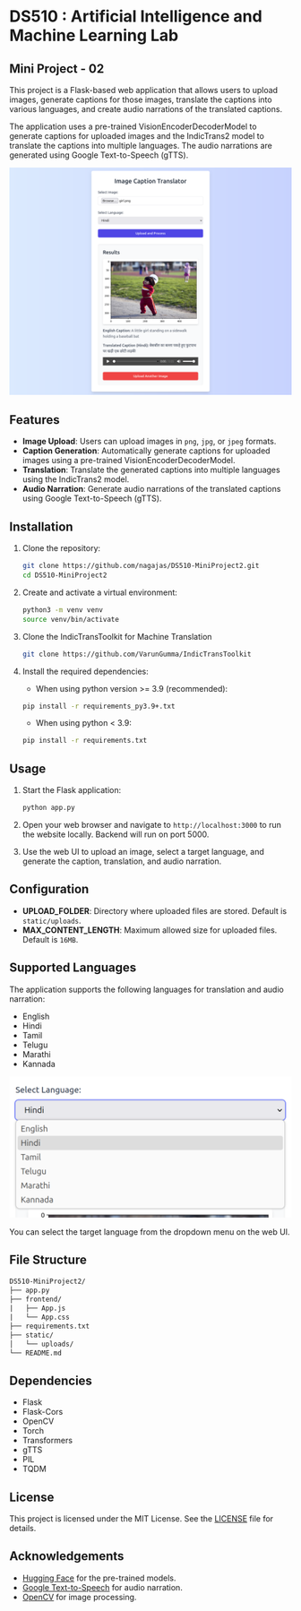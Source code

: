 # DS510 : Artificial Intelligence and Machine Learning Lab
## Mini Project - 02

This project is a Flask-based web application that allows users to upload images, generate captions for those images, translate the captions into various languages, and create audio narrations of the translated captions.

The application uses a pre-trained VisionEncoderDecoderModel to generate captions for uploaded images and the IndicTrans2 model to translate the captions into multiple languages. The audio narrations are generated using Google Text-to-Speech (gTTS).

![Web UI](assets/website.png)

## Features

- **Image Upload**: Users can upload images in `png`, `jpg`, or `jpeg` formats.
- **Caption Generation**: Automatically generate captions for uploaded images using a pre-trained VisionEncoderDecoderModel.
- **Translation**: Translate the generated captions into multiple languages using the IndicTrans2 model.
- **Audio Narration**: Generate audio narrations of the translated captions using Google Text-to-Speech (gTTS).

## Installation

1. Clone the repository:
    ```sh
    git clone https://github.com/nagajas/DS510-MiniProject2.git
    cd DS510-MiniProject2
    ```

2. Create and activate a virtual environment:
    ```sh
    python3 -m venv venv
    source venv/bin/activate
    ```

3. Clone the IndicTransToolkit for Machine Translation
    ```sh
    git clone https://github.com/VarunGumma/IndicTransToolkit
    ```

4. Install the required dependencies:
    - When using python version >= 3.9 (recommended):
    ```sh
    pip install -r requirements_py3.9+.txt
    ```
    - When using python < 3.9:
    ```sh
    pip install -r requirements.txt
    ```

## Usage

1. Start the Flask application:
    ```sh
    python app.py
    ```

2. Open your web browser and navigate to `http://localhost:3000` to run the website locally. Backend will run on port 5000.

3. Use the web UI to upload an image, select a target language, and generate the caption, translation, and audio narration.

## Configuration

- **UPLOAD_FOLDER**: Directory where uploaded files are stored. Default is `static/uploads`.
- **MAX_CONTENT_LENGTH**: Maximum allowed size for uploaded files. Default is `16MB`.

## Supported Languages

The application supports the following languages for translation and audio narration:

- English
- Hindi
- Tamil
- Telugu
- Marathi
- Kannada

![Language Selection](assets/langs.png)

You can select the target language from the dropdown menu on the web UI.

## File Structure

```
DS510-MiniProject2/
├── app.py
├── frontend/
|   ├── App.js
|   └── App.css
├── requirements.txt
├── static/
│   └── uploads/
└── README.md
```

## Dependencies

- Flask
- Flask-Cors
- OpenCV
- Torch
- Transformers
- gTTS
- PIL
- TQDM

## License

This project is licensed under the MIT License. See the [LICENSE](LICENSE) file for details.

## Acknowledgements

- [Hugging Face](https://huggingface.co/) for the pre-trained models.
- [Google Text-to-Speech](https://pypi.org/project/gTTS/) for audio narration.
- [OpenCV](https://opencv.org/) for image processing.
